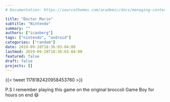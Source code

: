 ```yaml
---
# Documentation: https://sourcethemes.com/academic/docs/managing-content/

title: "Doctor Mario"
subtitle: "Nintendo"
summary: ""
authors: ["icaoberg"]
tags: ["nintendo", "android"]
categories: ["random"]
date: 2019-09-28T18:36:03-04:00
lastmod: 2019-09-28T18:36:03-04:00
featured: false
draft: false
projects: []
---
```


{{< tweet 1178182420958453760 >}}

P.S I remember playing this game on the original broccoli Game Boy for hours on end :smile:
